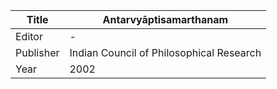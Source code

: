 |Title | Antarvyāptisamarthanam 
| --- | --- 
|Editor | -
|Publisher | Indian Council of Philosophical Research
|Year | 2002